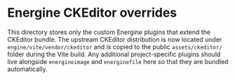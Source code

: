 # Energine CKEditor overrides

This directory stores only the custom Energine plugins that extend the CKEditor bundle.
The upstream CKEditor distribution is now located under `engine/vite/vendor/ckeditor` and
is copied to the public `assets/ckeditor/` folder during the Vite build. Any additional
project-specific plugins should live alongside `energineimage` and `energinefile` here so
that they are bundled automatically.
